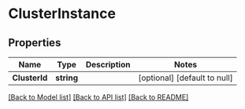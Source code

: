 # ClusterInstance

## Properties
Name | Type | Description | Notes
------------ | ------------- | ------------- | -------------
**ClusterId** | **string** |  | [optional] [default to null]

[[Back to Model list]](../README.md#documentation-for-models) [[Back to API list]](../README.md#documentation-for-api-endpoints) [[Back to README]](../README.md)


